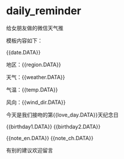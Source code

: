 # daily_reminder
给女朋友做的微信天气推

模板内容如下：

{{date.DATA}} 

地区：{{region.DATA}} 

天气：{{weather.DATA}} 

气温：{{temp.DATA}} 

风向：{{wind_dir.DATA}} 

今天是我们接吻的第{{love_day.DATA}}天纪念日

{{birthday1.DATA}} 
{{birthday2.DATA}}


{{note_en.DATA}} 
{{note_ch.DATA}}




有别的建议欢迎留言
